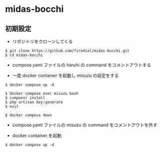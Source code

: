 # midas-bocchi

## 初期設定

* リポジトリをクローンしてくる

```
$ git clone https://github.com/firedial/midas-bocchi.git
$ cd midas-bocchi
```

* compose.yaml ファイルの haruhi の command をコメントアウトする

* 一度 docker container を起動し misuzu の設定をする

```
$ docker compose up -d

$ docker compose exec misuzu bash
$ compoesr install
$ php artisan key:generate
$ exit

$ docker compose down
```

* compose.yaml ファイルの misuzu の command をコメントアウトを外す

* docker container を起動

```
$ docker compose up -d
```
